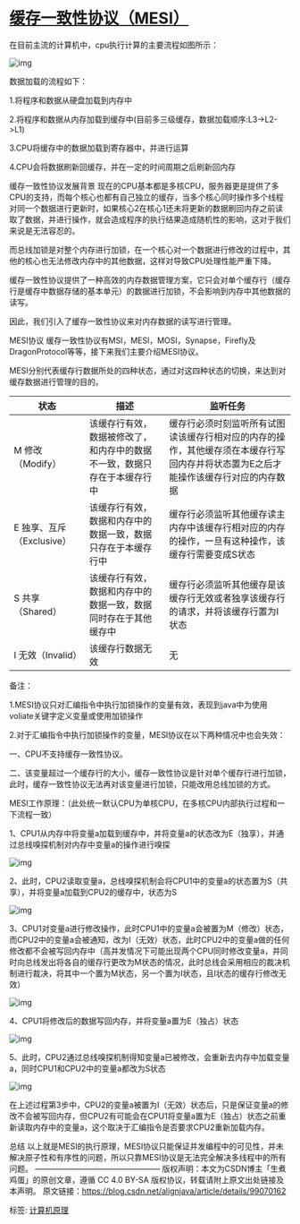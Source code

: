 # [缓存一致性协议（MESI）](https://www.cnblogs.com/ynyhl/articles/12119690.html)

在目前主流的计算机中，cpu执行计算的主要流程如图所示：

 ![img](https://img2018.cnblogs.com/i-beta/1195936/201912/1195936-20191230144550486-2108138734.png)

 

数据加载的流程如下：

1.将程序和数据从硬盘加载到内存中

2.将程序和数据从内存加载到缓存中(目前多三级缓存，数据加载顺序:L3->L2->L1)

3.CPU将缓存中的数据加载到寄存器中，并进行运算

4.CPU会将数据刷新回缓存，并在一定的时间周期之后刷新回内存

 

缓存一致性协议发展背景
现在的CPU基本都是多核CPU，服务器更是提供了多CPU的支持，而每个核心也都有自己独立的缓存，当多个核心同时操作多个线程对同一个数据进行更新时，如果核心2在核心1还未将更新的数据刷回内存之前读取了数据，并进行操作，就会造成程序的执行结果造成随机性的影响，这对于我们来说是无法容忍的。

而总线加锁是对整个内存进行加锁，在一个核心对一个数据进行修改的过程中，其他的核心也无法修改内存中的其他数据，这样对导致CPU处理性能严重下降。

缓存一致性协议提供了一种高效的内存数据管理方案，它只会对单个缓存行（缓存行是缓存中数据存储的基本单元）的数据进行加锁，不会影响到内存中其他数据的读写。

因此，我们引入了缓存一致性协议来对内存数据的读写进行管理。

 

MESI协议
缓存一致性协议有MSI，MESI，MOSI，Synapse，Firefly及DragonProtocol等等，接下来我们主要介绍MESI协议。

MESI分别代表缓存行数据所处的四种状态，通过对这四种状态的切换，来达到对缓存数据进行管理的目的。

 

| 状态                      | 描述                                                         | 监听任务                                                     |
| ------------------------- | ------------------------------------------------------------ | ------------------------------------------------------------ |
| M 修改（Modify）          | 该缓存行有效，数据被修改了，和内存中的数据不一致，数据只存在于本缓存行中 | 缓存行必须时刻监听所有试图读该缓存行相对应的内存的操作，其他缓存须在本缓存行写回内存并将状态置为E之后才能操作该缓存行对应的内存数据 |
| E 独享、互斥（Exclusive） | 该缓存行有效，数据和内存中的数据一致，数据只存在于本缓存行中 | 缓存行必须监听其他缓存读主内存中该缓存行相对应的内存的操作，一旦有这种操作，该缓存行需要变成S状态 |
| S 共享（Shared）          | 该缓存行有效，数据和内存中的数据一致，数据同时存在于其他缓存中 | 缓存行必须监听其他缓存是该缓存行无效或者独享该缓存行的请求，并将该缓存行置为I状态 |
| I 无效（Invalid）         | 该缓存行数据无效                                             | 无                                                           |

 

 

 

 

 

 

 

备注：

1.MESI协议只对汇编指令中执行加锁操作的变量有效，表现到java中为使用voliate关键字定义变量或使用加锁操作

2.对于汇编指令中执行加锁操作的变量，MESI协议在以下两种情况中也会失效：

   一、CPU不支持缓存一致性协议。

   二、该变量超过一个缓存行的大小，缓存一致性协议是针对单个缓存行进行加锁，此时，缓存一致性协议无法再对该变量进行加锁，只能改用总线加锁的方式。

MESI工作原理：（此处统一默认CPU为单核CPU，在多核CPU内部执行过程和一下流程一致）

1、CPU1从内存中将变量a加载到缓存中，并将变量a的状态改为E（独享），并通过总线嗅探机制对内存中变量a的操作进行嗅探

 ![img](https://img2018.cnblogs.com/i-beta/1195936/201912/1195936-20191230144616734-1581102983.png)

 

2、此时，CPU2读取变量a，总线嗅探机制会将CPU1中的变量a的状态置为S（共享），并将变量a加载到CPU2的缓存中，状态为S

 ![img](https://img2018.cnblogs.com/i-beta/1195936/201912/1195936-20191230144625227-427632024.png)

 

3、CPU1对变量a进行修改操作，此时CPU1中的变量a会被置为M（修改）状态，而CPU2中的变量a会被通知，改为I（无效）状态，此时CPU2中的变量a做的任何修改都不会被写回内存中（高并发情况下可能出现两个CPU同时修改变量a，并同时向总线发出将各自的缓存行更改为M状态的情况，此时总线会采用相应的裁决机制进行裁决，将其中一个置为M状态，另一个置为I状态，且I状态的缓存行修改无效）

 ![img](https://img2018.cnblogs.com/i-beta/1195936/201912/1195936-20191230144631743-1558337289.png)

 

4、CPU1将修改后的数据写回内存，并将变量a置为E（独占）状态

 ![img](https://img2018.cnblogs.com/i-beta/1195936/201912/1195936-20191230144639369-1031451727.png)

 

5、此时，CPU2通过总线嗅探机制得知变量a已被修改，会重新去内存中加载变量a，同时CPU1和CPU2中的变量a都改为S状态

 ![img](https://img2018.cnblogs.com/i-beta/1195936/201912/1195936-20191230144743746-894945186.png)

 

在上述过程第3步中，CPU2的变量a被置为I（无效）状态后，只是保证变量a的修改不会被写回内存，但CPU2有可能会在CPU1将变量a置为E（独占）状态之前重新读取内存中的变量a，这个取决于汇编指令是否要求CPU2重新加载内存。

 

总结
以上就是MESI的执行原理，MESI协议只能保证并发编程中的可见性，并未解决原子性和有序性的问题，所以只靠MESI协议是无法完全解决多线程中的所有问题。
————————————————
版权声明：本文为CSDN博主「生煮鸡蛋」的原创文章，遵循 CC 4.0 BY-SA 版权协议，转载请附上原文出处链接及本声明。
原文链接：https://blog.csdn.net/alignjava/article/details/99070162

标签: [计算机原理](https://www.cnblogs.com/ynyhl/tag/计算机原理/)